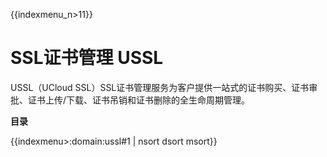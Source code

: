 {{indexmenu_n>11}}

# SSL证书管理 USSL

USSL（UCloud SSL）SSL证书管理服务为客户提供一站式的证书购买、证书审批、证书上传/下载、证书吊销和证书删除的全生命周期管理。

**目录**

{{indexmenu>:domain:ussl#1 | nsort dsort msort}} 
